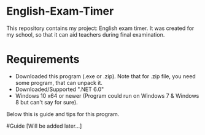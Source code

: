 # English-Exam-Timer
This repository contains my project: English exam timer. It was created for my school, so that it can aid teachers during final examination.

# Requirements
- Downloaded this program (.exe or .zip). Note that for .zip file, you need some program, that can unpack it.
- Downloaded/Supported ".NET 6.0"
- Windows 10 x64 or newer (Program could run on Windows 7 & Windows 8 but can't say for sure).

Below this is guide and tips for this program.

#Guide
[Will be added later...]
